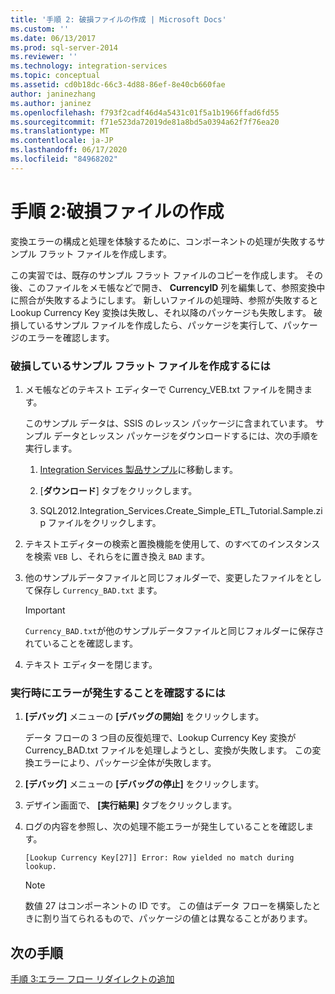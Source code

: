```yaml
---
title: '手順 2: 破損ファイルの作成 | Microsoft Docs'
ms.custom: ''
ms.date: 06/13/2017
ms.prod: sql-server-2014
ms.reviewer: ''
ms.technology: integration-services
ms.topic: conceptual
ms.assetid: cd0b18dc-66c3-4d88-86ef-8e40cb660fae
author: janinezhang
ms.author: janinez
ms.openlocfilehash: f793f2cadf46d4a5431c01f5a1b1966ffad6fd55
ms.sourcegitcommit: f71e523da72019de81a8bd5a0394a62f7f76ea20
ms.translationtype: MT
ms.contentlocale: ja-JP
ms.lasthandoff: 06/17/2020
ms.locfileid: "84968202"
---
```

# <a name="step-2-creating-a-corrupted-file"></a>手順 2:破損ファイルの作成
  変換エラーの構成と処理を体験するために、コンポーネントの処理が失敗するサンプル フラット ファイルを作成します。  
  
 この実習では、既存のサンプル フラット ファイルのコピーを作成します。 その後、このファイルをメモ帳などで開き、 **CurrencyID** 列を編集して、参照変換中に照合が失敗するようにします。 新しいファイルの処理時、参照が失敗すると Lookup Currency Key 変換は失敗し、それ以降のパッケージも失敗します。 破損しているサンプル ファイルを作成したら、パッケージを実行して、パッケージのエラーを確認します。  
  
### <a name="to-create-a-corrupted-sample-flat-file"></a>破損しているサンプル フラット ファイルを作成するには  
  
1.  メモ帳などのテキスト エディターで Currency_VEB.txt ファイルを開きます。  
  
     このサンプル データは、SSIS のレッスン パッケージに含まれています。 サンプル データとレッスン パッケージをダウンロードするには、次の手順を実行します。  
  
    1.  [Integration Services 製品サンプル](https://go.microsoft.com/fwlink/?LinkID=267527)に移動します。  
  
    2.  [**ダウンロード**] タブをクリックします。  
  
    3.  SQL2012.Integration_Services.Create_Simple_ETL_Tutorial.Sample.zip ファイルをクリックします。  
  
2.  テキストエディターの検索と置換機能を使用して、のすべてのインスタンスを検索 `VEB` し、それらをに置き換え `BAD` ます。  
  
3.  他のサンプルデータファイルと同じフォルダーで、変更したファイルをとして保存し `Currency_BAD.txt` ます。  
  
    > [!IMPORTANT]  
    >  `Currency_BAD.txt`が他のサンプルデータファイルと同じフォルダーに保存されていることを確認します。  
  
4.  テキスト エディターを閉じます。  
  
### <a name="to-verify-that-an-error-will-occur-during-run-time"></a>実行時にエラーが発生することを確認するには  
  
1.  **[デバッグ]** メニューの **[デバッグの開始]** をクリックします。  
  
     データ フローの 3 つ目の反復処理で、Lookup Currency Key 変換が Currency_BAD.txt ファイルを処理しようとし、変換が失敗します。 この変換エラーにより、パッケージ全体が失敗します。  
  
2.  **[デバッグ]** メニューの **[デバッグの停止]** をクリックします。  
  
3.  デザイン画面で、 **[実行結果]** タブをクリックします。  
  
4.  ログの内容を参照し、次の処理不能エラーが発生していることを確認します。  
  
     `[Lookup Currency Key[27]] Error: Row yielded no match during lookup.`  
  
    > [!NOTE]  
    >  数値 27 はコンポーネントの ID です。 この値はデータ フローを構築したときに割り当てられるもので、パッケージの値とは異なることがあります。  
  
## <a name="next-steps"></a>次の手順  
 [手順 3:エラー フロー リダイレクトの追加](lesson-4-3-adding-error-flow-redirection.md)  
  
  
